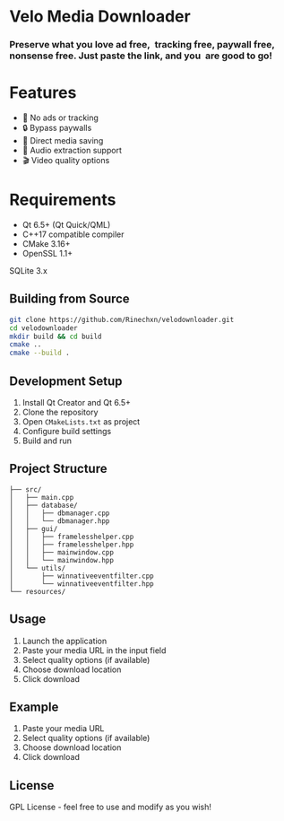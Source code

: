 # Velo Media Downloader

### Preserve what you love ad free, tracking free, paywall free, nonsense free. Just paste the link, and you are good to go!

# Features
- 🎯 No ads or tracking
- 🔒 Bypass paywalls
- 💾 Direct media saving
- 🎵 Audio extraction support
- 🎬 Video quality options

# Requirements
- Qt 6.5+ (Qt Quick/QML)
- C++17 compatible compiler
- CMake 3.16+
- OpenSSL 1.1+

SQLite 3.x
## Building from Source

```bash
git clone https://github.com/Rinechxn/velodownloader.git
cd velodownloader
mkdir build && cd build
cmake ..
cmake --build .
```

## Development Setup

1. Install Qt Creator and Qt 6.5+
2. Clone the repository
3. Open `CMakeLists.txt` as project
4. Configure build settings
5. Build and run

## Project Structure

```
├── src/
│   ├── main.cpp
│   ├── database/
│   │   ├── dbmanager.cpp
│   │   └── dbmanager.hpp
│   ├── gui/
│   │   ├── framelesshelper.cpp
│   │   ├── framelesshelper.hpp
│   │   ├── mainwindow.cpp
│   │   └── mainwindow.hpp
│   └── utils/
│       ├── winnativeeventfilter.cpp
│       └── winnativeeventfilter.hpp
└── resources/
```

## Usage

1. Launch the application
2. Paste your media URL in the input field
3. Select quality options (if available)
4. Choose download location
5. Click download

## Example

1. Paste your media URL
2. Select quality options (if available)
3. Choose download location
4. Click download

## License

GPL License - feel free to use and modify as you wish!
